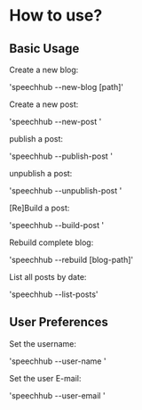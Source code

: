 How to use?
===========

Basic Usage
-----------

Create a new blog:

'speechhub --new-blog <blogname> [path]'

Create a new post:

'speechhub --new-post <postname>'

publish a post:

'speechhub --publish-post <post-path>'

unpublish a post:

'speechhub --unpublish-post <post-path>'

[Re]Build a post:

'speechhub --build-post <post-path>'

Rebuild complete blog:

'speechhub --rebuild [blog-path]'

List all posts by date:

'speechhub --list-posts'


User Preferences
----------------

Set the username:

'speechhub --user-name <username>'

Set the user E-mail:

'speechhub --user-email <user-email>'
